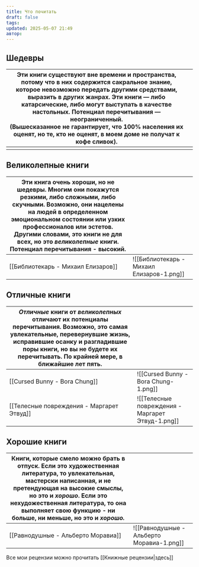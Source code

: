 ```yaml
---
title: Что почитать
draft: false
tags: 
updated: 2025-05-07 21:49
автор:
---
```

## Шедевры

| Эти книги существуют вне времени и пространства, потому что в них содержится сакральное знание, которое невозможно передать другими средствами, выразить в других жанрах. Эти книги — либо катарсические, либо могут выступать в качестве настольных. Потенциал перечитывания — неограниченный.  <br>(Вышесказанное не гарантирует, что 100% населения их оценят, но те, кто не оценят, в моем доме не получат к кофе сливок).   |     |
| -------------------------------------------------------------------------------------------------------------------------------------------------------------------------------------------------------------------------------------------------------------------------------------------------------------------------------------------------------------------------------------------------------------------------------- | --- |
|                                                                                                                                                                                                                                                                                                                                                                                                                                  |     |

## Великолепные книги

| Эти книга очень хороши, но не шедевры. Многим они покажутся резкими, либо сложными, либо скучными. Возможно, они нацелены на людей в определенном эмоциональном состоянии или узких профессионалов или эстетов. Другими словами, это книги не для всех, но это _великолепные_ книги. Потенциал перечитывания - высокий. |                                           |
| ----------------------------------------------------------------------------------------------------------------------------------------------------------------------------------------------------------------------------------------------------------------------------------------------------------------------- | ----------------------------------------- |
| [[Библиотекарь - Михаил Елизаров]]                                                                                                                                                                                                                                                                                      | ![[Библиотекарь - Михаил Елизаров-1.png]] |

## Отличные книги

| _Отличные_ книги от _великолепных_ отличают их потенциалы перечитывания. Возможно, это самая увлекательные, перевернувшие жизнь, исправившие осанку и разгладившие поры книги, но вы не будете их перечитывать. По крайней мере, в ближайшие лет пять. |                                                   |
| ------------------------------------------------------------------------------------------------------------------------------------------------------------------------------------------------------------------------------------------------------ | ------------------------------------------------- |
| [[Cursed Bunny - Bora Chung]]                                                                                                                                                                                                                          | ![[Cursed Bunny - Bora Chung-1.png]]              |
| [[Телесные повреждения  - Маргарет Этвуд]]                                                                                                                                                                                                             | ![[Телесные повреждения  - Маргарет Этвуд-1.png]] |

## Хорошие книги

| Книги, которые смело можно брать в отпуск. Если это художественная литература, то увлекательная, мастерски написанная, и не претендующая на высокие смыслы, но это и _хорошо_. Если это нехудожественная литература, то она выполняет свою функцию - ни больше, ни меньше, но это и _хорошо._ |                                           |
| --------------------------------------------------------------------------------------------------------------------------------------------------------------------------------------------------------------------------------------------------------------------------------------------- | ----------------------------------------- |
| [[Равнодушные - Альберто Моравиа]]                                                                                                                                                                                                                                                            | ![[Равнодушные - Альберто Моравиа-1.png]] |



Все мои рецензии можно прочитать [[Книжные рецензии|здесь]]